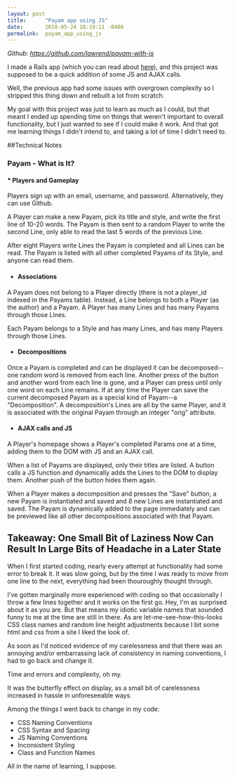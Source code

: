 ```yaml
---
layout: post
title:      "Payam app using JS"
date:       2018-05-24 18:19:11 -0400
permalink:  payam_app_using_js
---
```


*Github: https://github.com/lawrend/payam-with-js* 

I made a Rails app (which you can read about [here](http://printsamongleaves.com/2017/07/08/rails_portfolio_project_-_payam/)), and this project was supposed to be a quick addition of some JS and AJAX calls. 

Well, the previous app had some issues with overgrown complexity so I stripped this thing down and rebuilt a lot from scratch.

My goal with this project was just to learn as much as I could, but that meant I ended up spending time on things that weren't important to overall functionality, but I just wanted to see if I could make it work. And that got me learning things I didn't intend to, and taking a lot of time I didn't need to. 

##Technical Notes

### Payam - What is It? 


#### * Players and Gameplay

Players sign up with an email, username, and password. Alternatively, they can use Github. 

A Player can make a new Payam, pick its title and style, and write the first line of 10-20 words. The Payam is then sent to a random Player to write the second Line, only able to read the last 5 words of the previous Line. 

After eight Players write Lines the Payam is completed and all Lines can be read. The Payam is listed with all other completed Payams of its Style, and anyone can read them.

* #### Associations

A Payam does not belong to a Player directly (there is not a player_id indexed in the Payams table). Instead, a Line belongs to both a Player (as the author) and a Payam. A Player has many Lines and has many Payams through those Lines. 

Each Payam belongs to a Style and has many Lines, and has many Players through those Lines.

* #### Decompositions

Once a Payam is completed and can be displayed it can be decomposed--one random word is removed from each line. Another press of the button and another word from each line is gone, and a Player can press until only one word on each Line remains. If at any time the Player can save the current decomposed Payam as a special kind of Payam--a "Decomposition". A decomposition's Lines are all by the same Player, and it is associated with the original Payam through an integer "orig" attribute. 

* #### AJAX calls and JS

A Player's homepage shows a Player's completed Params one at a time, adding them to the DOM with JS and an AJAX call. 

When a list of Payams are displayed, only their titles are listed. A button calls a JS function and dynamically adds the Lines to the DOM to display them. Another push of the button hides them again.

When a Player makes a decomposition and presses the "Save" button, a new Payam is instantiated and saved and 8 new Lines are instantiated and saved. The Payam is dynamically added to the page immediately and can be previewed like all other decompositions associated with that Payam.

## Takeaway: One Small Bit of Laziness Now Can Result In Large Bits of Headache in a Later State

When I first started coding, nearly every attempt at functionality had some error to break it. It was slow going, but by the time I was ready to move from one line to the next, everything had been thouroughly thought through. 

I've gotten marginally more experienced with coding so that occasionally I throw a few lines together and it works on the first go. Hey, I'm as surprised about it as you are. But that means my idiotic variable names that sounded funny to me at the time are still in there. As are let-me-see-how-this-looks CSS class names and random line height adjustments because I bit some html and css from a site I liked the look of. 

As soon as I'd noticed evidence of my carelessness and that there was an annoying and/or embarrassing lack of consistency in naming conventions, I had to go back and change it.

Time and errors and complexity, oh my. 

It was the butterfly effect on display, as a small bit of carelessness increased in hassle in unforeseeable ways.

Among the things I went back to change in my code: 

* CSS Naming Conventions
* CSS Syntax and Spacing
* JS Naming Conventions
* Inconsistent Styling
* Class and Function Names

All in the name of learning, I suppose. 

